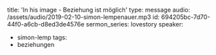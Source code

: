 title: 'In his image - Beziehung ist möglich'
type: message
audio: /assets/audio/2019-02-10-simon-lempenauer.mp3
id: 694205bc-7d70-44f0-a6cb-d8ed3de4576e
sermon_series: lovestory
speaker:
  - simon-lemp
tags:
  - beziehungen
